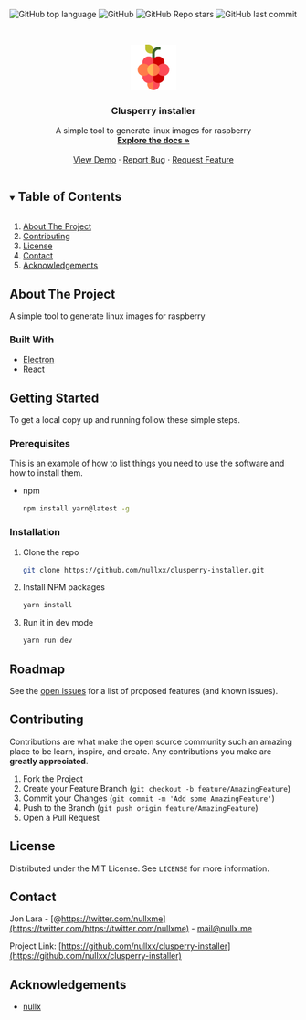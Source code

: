 ![GitHub top language](https://img.shields.io/github/languages/top/nullxx/clusperry-installer?style=for-the-badge)
![GitHub](https://img.shields.io/github/license/nullxx/clusperry-installer?style=for-the-badge)
![GitHub Repo stars](https://img.shields.io/github/stars/nullxx/clusperry-installer?style=for-the-badge)
![GitHub last commit](https://img.shields.io/github/last-commit/nullxx/clusperry-installer?style=for-the-badge)



<!-- PROJECT LOGO -->
<br />
<p align="center">
  <a href="https://github.com/nullxx/clusperry-installer">
    <img src="icon.png" alt="Logo" width="80" height="80">
  </a>

  <h3 align="center">Clusperry installer</h3>

  <p align="center">
    A simple tool to generate linux images for raspberry
    <br />
    <a href="https://github.com/nullxx/clusperry-installer"><strong>Explore the docs »</strong></a>
    <br />
    <br />
    <a href="https://sh.nullx.me/clusperry-demo">View Demo</a>
    ·
    <a href="https://github.com/nullxx/clusperry-installer/issues">Report Bug</a>
    ·
    <a href="https://github.com/nullxx/clusperry-installer/issues">Request Feature</a>
  </p>
</p>



<!-- TABLE OF CONTENTS -->
<details open="open">
  <summary><h2 style="display: inline-block">Table of Contents</h2></summary>
  <ol>
    <li>
      <a href="#about-the-project">About The Project</a>
    </li>
    <li><a href="#contributing">Contributing</a></li>
    <li><a href="#license">License</a></li>
    <li><a href="#contact">Contact</a></li>
    <li><a href="#acknowledgements">Acknowledgements</a></li>
  </ol>
</details>



<!-- ABOUT THE PROJECT -->
## About The Project

A simple tool to generate linux images for raspberry

### Built With

* [Electron](https://www.electronjs.org/)
* [React](https://reactjs.org/)


<!-- GETTING STARTED -->
## Getting Started

To get a local copy up and running follow these simple steps.

### Prerequisites

This is an example of how to list things you need to use the software and how to install them.
* npm
  ```sh
  npm install yarn@latest -g
  ```

### Installation

1. Clone the repo
   ```sh
   git clone https://github.com/nullxx/clusperry-installer.git
   ```
2. Install NPM packages
   ```sh
   yarn install
   ```
3. Run it in dev mode
   ```sh
   yarn run dev
   ```

<!-- ROADMAP -->
## Roadmap

See the [open issues](https://github.com/nullxx/clusperry-installer/issues) for a list of proposed features (and known issues).

<!-- CONTRIBUTING -->
## Contributing

Contributions are what make the open source community such an amazing place to be learn, inspire, and create. Any contributions you make are **greatly appreciated**.

1. Fork the Project
2. Create your Feature Branch (`git checkout -b feature/AmazingFeature`)
3. Commit your Changes (`git commit -m 'Add some AmazingFeature'`)
4. Push to the Branch (`git push origin feature/AmazingFeature`)
5. Open a Pull Request

<!-- LICENSE -->
## License

Distributed under the MIT License. See `LICENSE` for more information.

<!-- CONTACT -->
## Contact

Jon Lara - [@https://twitter.com/nullxme](https://twitter.com/https://twitter.com/nullxme) - mail@nullx.me

Project Link: [https://github.com/nullxx/clusperry-installer](https://github.com/nullxx/clusperry-installer)


<!-- ACKNOWLEDGEMENTS -->
## Acknowledgements

* [nullx](https://nullx.me)
